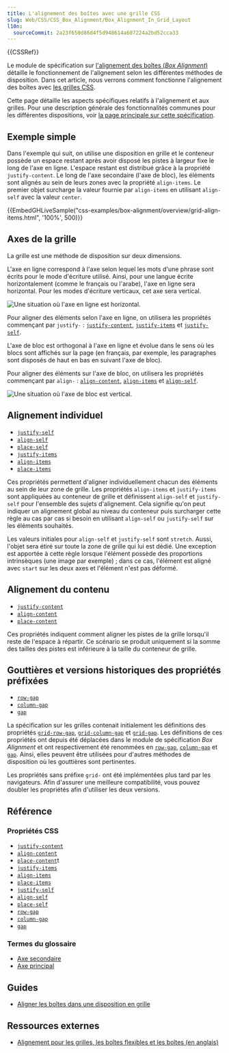 ```yaml
---
title: L'alignement des boîtes avec une grille CSS
slug: Web/CSS/CSS_Box_Alignment/Box_Alignment_In_Grid_Layout
l10n:
  sourceCommit: 2a23f650d86d4f5d948614a607224a2bd52cca33
---
```


{{CSSRef}}

Le module de spécification sur [l'alignement des boîtes (<i lang="en">Box Alignment</i>)](/fr/docs/Web/CSS/CSS_Box_Alignment) détaille le fonctionnement de l'alignement selon les différentes méthodes de disposition. Dans cet article, nous verrons comment fonctionne l'alignement des boîtes avec [les grilles CSS](/fr/docs/Web/CSS/CSS_Grid_Layout).

Cette page détaille les aspects spécifiques relatifs à l'alignement et aux grilles. Pour une description générale des fonctionnalités communes pour les différentes dispositions, voir [la page principale sur cette spécification](/fr/docs/Web/CSS/CSS_Box_Alignment).

## Exemple simple

Dans l'exemple qui suit, on utilise une disposition en grille et le conteneur possède un espace restant après avoir disposé les pistes à largeur fixe le long de l'axe en ligne. L'espace restant est distribué grâce à la propriété `justify-content`. Le long de l'axe secondaire (l'axe de bloc), les éléments sont alignés au sein de leurs zones avec la propriété `align-items`. Le premier objet surcharge la valeur fournie par `align-items` en utilisant `align-self` avec la valeur `center`.

{{EmbedGHLiveSample("css-examples/box-alignment/overview/grid-align-items.html", '100%', 500)}}

## Axes de la grille

La grille est une méthode de disposition sur deux dimensions.

L'axe en ligne correspond à l'axe selon lequel les mots d'une phrase sont écrits pour le mode d'écriture utilisé. Ainsi, pour une langue écrite horizontalement (comme le français ou l'arabe), l'axe en ligne sera horizontal. Pour les modes d'écriture verticaux, cet axe sera vertical.

![Une situation où l'axe en ligne est horizontal.](inline_axis.png)

Pour aligner des éléments selon l'axe en ligne, on utilisera les propriétés commençant par `justify-`&nbsp;: [`justify-content`](/fr/docs/Web/CSS/justify-content), [`justify-items`](/fr/docs/Web/CSS/justify-items) et [`justify-self`](/fr/docs/Web/CSS/justify-self).

L'axe de bloc est orthogonal à l'axe en ligne et évolue dans le sens où les blocs sont affichés sur la page (en français, par exemple, les paragraphes sont disposés de haut en bas en suivant l'axe de bloc).

Pour aligner des éléments sur l'axe de bloc, on utilisera les propriétés commençant par `align-`&nbsp;: [`align-content`](/fr/docs/Web/CSS/align-content), [`align-items`](/fr/docs/Web/CSS/align-items) et [`align-self`](/fr/docs/Web/CSS/align-self).

![Une situation où l'axe de bloc est vertical.](block_axis.png)

## Alignement individuel

- [`justify-self`](/fr/docs/Web/CSS/justify-self)
- [`align-self`](/fr/docs/Web/CSS/align-self)
- [`place-self`](/fr/docs/Web/CSS/place-self)
- [`justify-items`](/fr/docs/Web/CSS/justify-items)
- [`align-items`](/fr/docs/Web/CSS/align-items)
- [`place-items`](/fr/docs/Web/CSS/place-items)

Ces propriétés permettent d'aligner individuellement chacun des éléments au sein de leur zone de grille. Les propriétés `align-items` et `justify-items` sont appliquées au conteneur de grille et définissent `align-self` et `justify-self` pour l'ensemble des sujets d'alignement. Cela signifie qu'on peut indiquer un alignement global au niveau du conteneur puis surcharger cette règle au cas par cas si besoin en utilisant `align-self` ou `justify-self` sur les éléments souhaités.

Les valeurs initiales pour `align-self` et `justify-self` sont `stretch`. Aussi, l'objet sera étiré sur toute la zone de grille qui lui est dédié. Une exception est apportée à cette règle lorsque l'élément possède des proportions intrinsèques (une image par exemple)&nbsp;; dans ce cas, l'élément est aligné avec `start` sur les deux axes et l'élément n'est pas déformé.

## Alignement du contenu

- [`justify-content`](/fr/docs/Web/CSS/justify-content)
- [`align-content`](/fr/docs/Web/CSS/align-content)
- [`place-content`](/fr/docs/Web/CSS/place-content)

Ces propriétés indiquent comment aligner les pistes de la grille lorsqu'il reste de l'espace à répartir. Ce scénario se produit uniquement si la somme des tailles des pistes est inférieure à la taille du conteneur de grille.

## Gouttières et versions historiques des propriétés préfixées

- [`row-gap`](/fr/docs/Web/CSS/row-gap)
- [`column-gap`](/fr/docs/Web/CSS/column-gap)
- [`gap`](/fr/docs/Web/CSS/gap)

La spécification sur les grilles contenait initialement les définitions des propriétés [`grid-row-gap`](/fr/docs/Web/CSS/row-gap), [`grid-column-gap`](/fr/docs/Web/CSS/column-gap) et [`grid-gap`](/fr/docs/Web/CSS/gap). Les définitions de ces propriétés ont depuis été déplacées dans le module de spécification <i lang="en">Box Alignment</i> et ont respectivement été renommées en [`row-gap`](/fr/docs/Web/CSS/row-gap), [`column-gap`](/fr/docs/Web/CSS/column-gap) et [`gap`](/fr/docs/Web/CSS/gap). Ainsi, elles peuvent être utilisées pour d'autres méthodes de disposition où les gouttières sont pertinentes.

Les propriétés sans préfixe `grid-` ont été implémentées plus tard par les navigateurs. Afin d'assurer une meilleure compatibilité, vous pouvez doubler les propriétés afin d'utiliser les deux versions.

## Référence

### Propriétés CSS

- [`justify-content`](/fr/docs/Web/CSS/justify-content)
- [`align-content`](/fr/docs/Web/CSS/align-content)
- [`place-content`](/fr/docs/Web/CSS/place-content)t
- [`justify-items`](/fr/docs/Web/CSS/justify-items)
- [`align-items`](/fr/docs/Web/CSS/align-items)
- [`place-items`](/fr/docs/Web/CSS/place-items)
- [`justify-self`](/fr/docs/Web/CSS/justify-self)
- [`align-self`](/fr/docs/Web/CSS/align-self)
- [`place-self`](/fr/docs/Web/CSS/place-self)
- [`row-gap`](/fr/docs/Web/CSS/row-gap)
- [`column-gap`](/fr/docs/Web/CSS/column-gap)
- [`gap`](/fr/docs/Web/CSS/gap)

### Termes du glossaire

- [Axe secondaire](/fr/docs/Glossary/Cross_Axis)
- [Axe principal](/fr/docs/Glossary/Main_Axis)

## Guides

- [Aligner les boîtes dans une disposition en grille](/fr/docs/Web/CSS/CSS_Grid_Layout/Box_Alignment_in_CSS_Grid_Layout)

## Ressources externes

- [Alignement pour les grilles, les boîtes flexibles et les boîtes (en anglais)](https://www.smashingmagazine.com/2016/11/css-grids-flexbox-box-alignment-new-layout-standard/)
